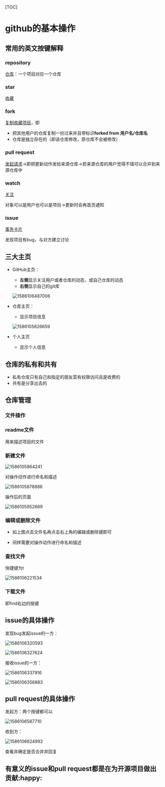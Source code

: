 [TOC]

# github的基本操作

## 常用的英文按键解释

### repository 

<u>仓库</u>：一个项目对应一个仓库

### star

<u>收藏</u>

### fork

<u>复制收藏项目</u>，即

+ 把其他用户的仓库复制一份过来并且带标识**forked from 用户名/仓库名**
+ 仓库是独立存在的（即该仓库修改，原仓库不会被修改）

### pull request

<u>发起请求</u>->即把更新动作发给来源仓库->若来源仓库的用户觉得不错可以合并到来源仓库中

### watch

<u>关注</u>

对象可以是用户也可以是项目->更新时会再首页通知

### issue 

<u>事务卡片</u>

发现项目有bug，与对方建立讨论

## 三大主页

+ GitHub主页：

  + **左侧**显示关注用户或者仓库的动态，或自己仓库的动态
  + **右侧**显示自己的git库

  ![1586106487006](C:\Users\you\AppData\Roaming\Typora\typora-user-images\1586106487006.png)

+ 仓库主页：

  + 显示项目信息

  ![1586105826659](C:\Users\you\AppData\Roaming\Typora\typora-user-images\1586105826659.png)

+ 个人主页

  + 显示个人信息

## 仓库的私有和共有

+ 私有仓库只有自己和指定的朋友菜有权限访问且是收费的
+ 共有是分享出去的

## 仓库管理

### 文件操作

### readme文件

用来描述项目的文件

### 新建文件

![1586105864241](C:\Users\you\AppData\Roaming\Typora\typora-user-images\1586105864241.png)

对操作动作进行命名和描述

![1586105878886](C:\Users\you\AppData\Roaming\Typora\typora-user-images\1586105878886.png)

操作后的页面

![1586105952669](C:\Users\you\AppData\Roaming\Typora\typora-user-images\1586105952669.png)

### 编辑或删除文件

+ 如上图点击文件名再点击右上角的编辑或删除键即可

+ 同样需要对操作动作进行命名和描述

### 查找文件

快捷键为t

![1586106221534](C:\Users\you\AppData\Roaming\Typora\typora-user-images\1586106221534.png)

### 下载文件

即find右边的按键

## issue的具体操作

发现bug发起issue的一方：

![1586106320593](C:\Users\you\AppData\Roaming\Typora\typora-user-images\1586106320593.png)

![1586106327624](C:\Users\you\AppData\Roaming\Typora\typora-user-images\1586106327624.png)

接收issue的一方：

![1586106337916](C:\Users\you\AppData\Roaming\Typora\typora-user-images\1586106337916.png)

![1586106356883](C:\Users\you\AppData\Roaming\Typora\typora-user-images\1586106356883.png)

## pull request的具体操作

发起方：两个按键都可以

![1586106587710](C:\Users\you\AppData\Roaming\Typora\typora-user-images\1586106587710.png)

收到方：

![1586106624992](C:\Users\you\AppData\Roaming\Typora\typora-user-images\1586106624992.png)

查看并确定是否合并并回复

## 有意义的issue和pull request都是在为开源项目做出贡献:happy:

